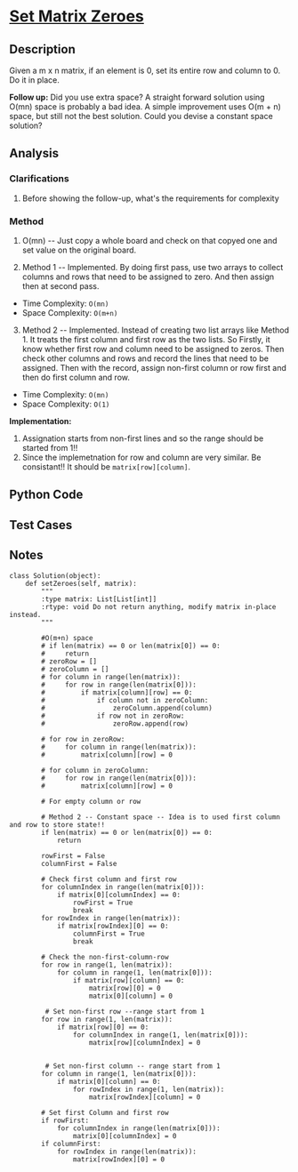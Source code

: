 # [Set Matrix Zeroes](https://leetcode.com/problems/set-matrix-zeroes/)

## Description
Given a m x n matrix, if an element is 0, set its entire row and column to 0. Do it in place.

**Follow up:**
Did you use extra space?
A straight forward solution using O(mn) space is probably a bad idea. A simple improvement uses O(m + n) space, but still not the best solution. Could you devise a constant space solution?
## Analysis
### Clarifications
1. Before showing the follow-up, what's the requirements for complexity

### Method
1. O(mn) -- Just copy a whole board and check on that copyed one and set value on the original board.

2. Method 1 -- Implemented. By doing first pass, use two arrays to collect columns and rows that need to be assigned to zero. And then assign then at second pass.

* Time Complexity: `O(mn)`
* Space Complexity: `O(m+n)`

3. Method 2 -- Implemented. Instead of creating two list arrays like Method 1. It treats the first column and first row as the two lists. So Firstly, it know whether first row and column need to be assigned to zeros. Then check other columns and rows and record the lines that need to be assigned. Then with the record, assign non-first column or row first and then do first column and row.

* Time Complexity: `O(mn)`
* Space Complexity: `O(1)`

**Implementation:**  
1. Assignation starts from non-first lines and so the range should be started from 1!!  
2. Since the implemetnation for row and column are very similar. Be consistant!! It should be `matrix[row][column]`. 

## Python Code

## Test Cases
## Notes

~~~
class Solution(object):
    def setZeroes(self, matrix):
        """
        :type matrix: List[List[int]]
        :rtype: void Do not return anything, modify matrix in-place instead.
        """
        
        #O(m+n) space
        # if len(matrix) == 0 or len(matrix[0]) == 0:
        #     return
        # zeroRow = []
        # zeroColumn = []
        # for column in range(len(matrix)):
        #     for row in range(len(matrix[0])):
        #         if matrix[column][row] == 0:
        #             if column not in zeroColumn:
        #                 zeroColumn.append(column)
        #             if row not in zeroRow:
        #                 zeroRow.append(row)
        
        # for row in zeroRow:
        #     for column in range(len(matrix)):
        #         matrix[column][row] = 0
        
        # for column in zeroColumn:
        #     for row in range(len(matrix[0])):
        #         matrix[column][row] = 0
        
        # For empty column or row
        
        # Method 2 -- Constant space -- Idea is to used first column and row to store state!! 
        if len(matrix) == 0 or len(matrix[0]) == 0:
            return
        
        rowFirst = False
        columnFirst = False
        
        # Check first column and first row
        for columnIndex in range(len(matrix[0])):
            if matrix[0][columnIndex] == 0:
                rowFirst = True
                break
        for rowIndex in range(len(matrix)):
            if matrix[rowIndex][0] == 0:
                columnFirst = True
                break
            
        # Check the non-first-column-row   
        for row in range(1, len(matrix)):
            for column in range(1, len(matrix[0])):
                if matrix[row][column] == 0:
                    matrix[row][0] = 0
                    matrix[0][column] = 0
        
         # Set non-first row --range start from 1
        for row in range(1, len(matrix)):
            if matrix[row][0] == 0:
                for columnIndex in range(1, len(matrix[0])):
                    matrix[row][columnIndex] = 0
         
         
         # Set non-first column -- range start from 1              
        for column in range(1, len(matrix[0])):
            if matrix[0][column] == 0:
                for rowIndex in range(1, len(matrix)):
                    matrix[rowIndex][column] = 0
                    
        # Set first Column and first row
        if rowFirst:
            for columnIndex in range(len(matrix[0])):
                matrix[0][columnIndex] = 0
        if columnFirst:
            for rowIndex in range(len(matrix)):
                matrix[rowIndex][0] = 0
                    
~~~        